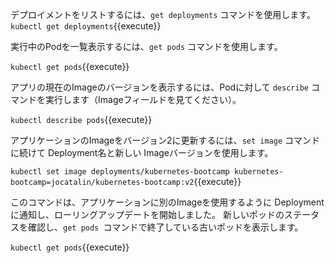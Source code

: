 デプロイメントをリストするには、`get deployments` コマンドを使用します。`kubectl get deployments`{{execute}}

実行中のPodを一覧表示するには、`get pods` コマンドを使用します。

`kubectl get pods`{{execute}}

アプリの現在のImageのバージョンを表示するには、Podに対して `describe` コマンドを実行します（Imageフィールドを見てください）。

`kubectl describe pods`{{execute}}

アプリケーションのImageをバージョン2に更新するには、`set image` コマンドに続けて Deployment名と新しい Imageバージョンを使用します。

`kubectl set image deployments/kubernetes-bootcamp kubernetes-bootcamp=jocatalin/kubernetes-bootcamp:v2`{{execute}}

このコマンドは、アプリケーションに別のImageを使用するように Deployment に通知し、ローリングアップデートを開始しました。
新しいポッドのステータスを確認し、`get pods `コマンドで終了している古いポッドを表示します。

`kubectl get pods`{{execute}}
